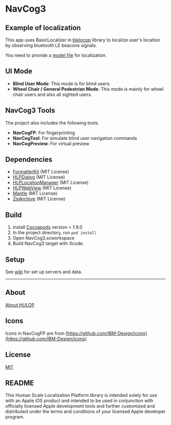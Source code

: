 # NavCog3

## Example of localization
This app uses BasicLocalizer in [blelocpp](https://github.com/hulop/blelocpp) library to localize user's location by observing bluetooth LE beacons signals.

You need to provide a [model file](https://github.com/hulop/NavCogIOSv3/wiki/Prepare-data-for-localization) for localization.

## UI Mode
- **Blind User Mode**: This mode is for blind users.
- **Wheel Chair / General Pedestrian Mode**: This mode is mainly for wheel chair users and also all sighted users.

## NavCog3 Tools
The project also includes the following tools.

- **NavCogFP**: For fingerprinting
- **NavCogTool**: For simulate blind user navigation commands
- **NavCogPreview**: For virtual preview

## Dependencies
- [FormatterKit](https://github.com/mattt/FormatterKit) (MIT License)
- [HLPDialog](https://github.com/hulop/HLPDialog) (MIT License)
- [HLPLocationManager](https://github.com/hulop/HLPLocationManager) (MIT License)
- [HLPWebView](https://github.com/hulop/HLPWebView) (MIT License)
- [Mantle](https://github.com/Mantle/Mantle) (MIT License)
- [ZipArchive](https://github.com/ZipArchive/ZipArchive) (MIT License)

## Build
1. install [Cocoapods](https://cocoapods.org/) version > 1.9.0
2. In the project directory, run `pod install`
3. Open NavCog3.xcworkspace
4. Build NavCog3 target with Xcode.

## Setup
See [wiki](https://github.com/hulop/NavCogIOSv3/wiki) for set up servers and data.

----
## About
[About HULOP](https://github.com/hulop/00Readme)

## Icons
Icons in NavCogFP are from [https://github.com/IBM-Design/icons](https://github.com/IBM-Design/icons)

## License
[MIT](https://opensource.org/licenses/MIT)

## README
This Human Scale Localization Platform library is intended solely for use with an Apple iOS product and intended to be used in conjunction with officially licensed Apple development tools and further customized and distributed under the terms and conditions of your licensed Apple developer program.

	